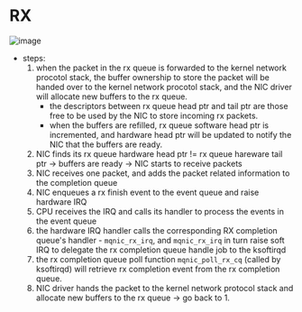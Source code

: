 # RX

![image](https://github.com/user-attachments/assets/cf5bc0ea-7667-46e4-8095-67da87eac899)

* steps:
    1. when the packet in the rx queue is forwarded to the kernel network procotol stack, the buffer ownership to store the packet will be handed over to the kernel network procotol stack, and the NIC driver will allocate new buffers to the rx queue.
        * the descriptors between rx queue head ptr and tail ptr are those free to be used by the NIC to store incoming rx packets.
        * when the buffers are refilled, rx queue software head ptr is incremented, and hardware head ptr will be updated to notify the NIC that the buffers are ready.
    2. NIC finds its rx queue hardware head ptr != rx queue hareware tail ptr -> buffers are ready -> NIC starts to receive packets
    3. NIC receives one packet, and adds the packet related information to the completion queue
    4. NIC enqueues a rx finish event to the event queue and raise hardware IRQ
    5. CPU receives the IRQ and calls its handler to process the events in the event queue
    6. the hardware IRQ handler calls the corresponding RX completion queue's handler - `mqnic_rx_irq`, and `mqnic_rx_irq` in turn raise soft IRQ to delegate the rx completion queue handle job to the ksoftirqd
    7. the rx completion queue poll function `mqnic_poll_rx_cq` (called by ksoftirqd) will retrieve rx completion event from the rx completion queue.
    8. NIC driver hands the packet to the kernel network protocol stack and allocate new buffers to the rx queue -> go back to 1.
